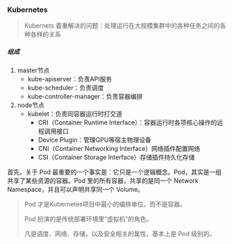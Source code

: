 ### Kubernetes

> Kubernets 着重解决的问题：处理运行在大规模集群中的各种任务之间的各种各样的关系



##### 组成 

1. master节点
   - kube-apiserver：负责API服务
   - kube-scheduler：负责调度
   - kube-controller-manager：负责容器编排
2. node节点
   - kubelet：负责同容器运行时打交道
     - CRI（Container Runtime Interface）：容器运行时各项核心操作的远程调用接口
     - Device Plugin：管理GPU等宿主物理设备
     - CNI（Container Networking Interface）网络插件配置网络
     - CSI（Container Storage Interface）存储插件持久化存储



首先，关于 Pod 最重要的一个事实是：它只是一个逻辑概念。Pod，其实是一组共享了某些资源的容器。Pod 里的所有容器，共享的是同一个 Network Namespace，并且可以声明共享同一个 Volume。

> Pod 才是Kubernetes项目中最小的编排单位，而不是容器。
>
> Pod 扮演的是传统部署环境里“虚拟机”的角色。
>
> 凡是调度、网络、存储，以及安全相关的属性，基本上是 Pod 级别的。



